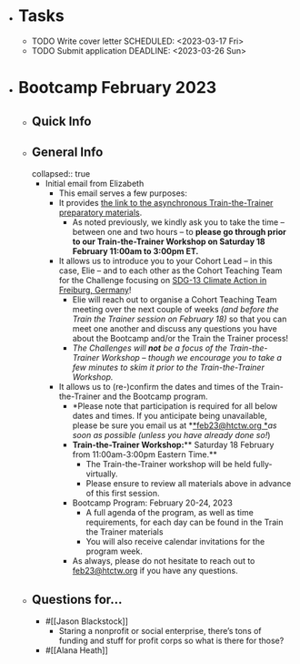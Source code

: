 - # Tasks
	- TODO Write cover letter
	  SCHEDULED: <2023-03-17 Fri>
	- TODO Submit application
	  DEADLINE: <2023-03-26 Sun>
- # Bootcamp February 2023
	- ## Quick Info
	- ## General Info
	  collapsed:: true
		- Initial email from Elizabeth
			- This email serves a few purposes:
			- It provides [the link to the asynchronous Train-the-Trainer preparatory materials](https://how-to-change-the-world-february-2023.notion.site/Train-the-Trainer-preparatory-materials-for-How-to-Change-the-World-Bootcamps-2023-d913fe815af34df3964a01f797d49752).
				- As noted previously, we kindly ask you to take the time – between one and two hours – to **please go through prior to our Train-the-Trainer Workshop on Saturday 18 February 11:00am to 3:00pm ET.**
			- It allows us to introduce you to your Cohort Lead – in this case, Elie – and to each other as the Cohort Teaching Team for the Challenge focusing on [SDG-13 Climate Action in Freiburg, Germany](https://how-to-change-the-world.notion.site/SDG-13-Climate-Action-in-Freiburg-Germany-February-2023-759081e01d104001b8a10a7e3735969d)!
				- Elie will reach out to organise a Cohort Teaching Team meeting over the next couple of weeks *(and before the Train the Trainer session on February 18)* so that you can meet one another and discuss any questions you have about the Bootcamp and/or the Train the Trainer process!
				- *The Challenges will **not** be a focus of the Train-the-Trainer Workshop – though we encourage you to take a few minutes to skim it prior to the Train-the-Trainer Workshop.*
			- It allows us to (re-)confirm the dates and times of the Train-the-Trainer and the Bootcamp program.
				- *Please note that participation is required for all below dates and times. If you anticipate being unavailable, please be sure you email us at *[*feb23@htctw.org *](mailto:feb23@htctw.org)*as soon as possible (unless you have already done so!*)
				- **Train-the-Trainer Workshop:**** Saturday 18 February from 11:00am-3:00pm Eastern Time.**
					- The Train-the-Trainer workshop will be held fully-virtually.
					- Please ensure to review all materials above in advance of this first session.
				- Bootcamp Program: February 20-24, 2023
					- A full agenda of the program, as well as time requirements, for each day can be found in the Train the Trainer materials
					- You will also receive calendar invitations for the program week.
				- As always, please do not hesitate to reach out to [feb23@htctw.org](mailto:feb23@htctw.org) if you have any questions.
	- ## Questions for...
		- #[[Jason Blackstock]]
			- Staring a nonprofit or social enterprise, there’s tons of funding and stuff for profit corps so what is there for those?
		- #[[Alana Heath]]